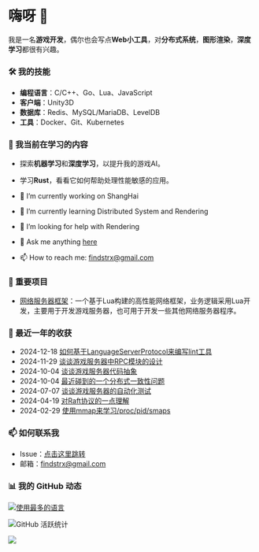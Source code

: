 # 嗨呀 👋

我是一名**游戏开发**，偶尔也会写点**Web小工具**，对**分布式系统**，**图形渲染**，**深度学习**都很有兴趣。


### 🛠️ 我的技能
- **编程语言**：C/C++、Go、Lua、JavaScript
- **客户端**：Unity3D
- **数据库**：Redis、MySQL/MariaDB、LevelDB
- **工具**：Docker、Git、Kubernetes

### 🌱 我当前在学习的内容
- 探索**机器学习**和**深度学习**，以提升我的游戏AI。
- 学习**Rust**，看看它如何帮助处理性能敏感的应用。

- 🔭 I’m currently working on ShangHai
- 🌱 I’m currently learning Distributed System and Rendering
- 🤔 I’m looking for help with Rendering
- 💬 Ask me anything [here](https://github.com/findstr/findstr/issues)
- 📫 How to reach me: findstrx@gmail.com

### 🚀 重要项目
- [网络服务器框架](https://github.com/findstr/silly)：一个基于Lua构建的高性能网络框架，业务逻辑采用Lua开发，主要用于开发游戏服务器，也可用于开发一些其他网络服务器程序。

### 📅 最近一年的收获
- 2024-12-18 [如何基于LanguageServerProtocol来编写lint工具](https://blog.gotocoding.com/archives/1947)
- 2024-11-29 [谈谈游戏服务器中RPC模块的设计](https://blog.gotocoding.com/archives/1943)
- 2024-10-04 [谈谈游戏服务器代码抽象](https://blog.gotocoding.com/archives/1923)
- 2024-10-04 [最近碰到的一个分布式一致性问题](https://blog.gotocoding.com/archives/1914)
- 2024-07-07 [谈谈游戏服务器的自动化测试](https://blog.gotocoding.com/archives/1898)
- 2024-04-19 [对Raft协议的一点理解](https://blog.gotocoding.com/archives/1881)
- 2024-02-29 [使用mmap来学习/proc/pid/smaps](https://blog.gotocoding.com/archives/1862)
### 📫 如何联系我
- Issue：[点击这里跳转](https://github.com/findstr/findstr/issues)
- 邮箱：[findstrx@gmail.com](mailto:findstrx@gmail.com)
### 📊 我的 GitHub 动态
[![使用最多的语言](https://github-readme-stats.vercel.app/api/top-langs/?username=findstr&layout=compact)](findstr)

![GitHub 活跃统计](https://github-readme-stats.vercel.app/api?username=findstr&show_icons=true&theme=radical)

![](https://visitor-badge.glitch.me/badge?page_id=findstr.findstr)

